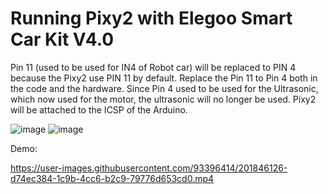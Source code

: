 # Running Pixy2 with Elegoo Smart Car Kit V4.0
Pin 11 (used to be used for IN4 of Robot car) will be replaced to PIN 4 because the Pixy2 use PIN 11 by default. Replace the Pin 11 to Pin 4 both in the code and the hardware.
Since Pin 4 used to be used for the Ultrasonic, which now used for the motor, the ultrasonic will no longer be used.
Pixy2 will be attached to the ICSP of the Arduino.

![image](https://user-images.githubusercontent.com/93396414/201843011-32a2890b-67da-4798-9339-488702935afe.png)
![image](https://user-images.githubusercontent.com/93396414/201843034-418088bf-51f7-4fd0-ab0b-f33c94869766.png)

Demo:

https://user-images.githubusercontent.com/93396414/201846126-d74ec384-1c9b-4cc6-b2c9-79776d653cd0.mp4

